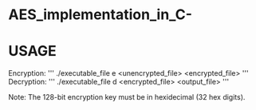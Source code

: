 # AES_implementation_in_C-

# USAGE #

Encryption:
'''
./executable_file e <unencrypted_file> <encrypted_file> <key in hex>
'''
Decryption:
'''
./executable_file d <encrypted_file> <output_file> <key in hex>
'''

Note: The 128-bit encryption key must be in hexidecimal (32 hex digits).
